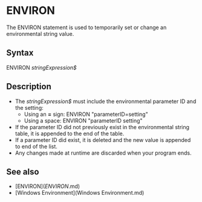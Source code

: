 # ENVIRON

The ENVIRON statement is used to temporarily set or change an environmental string value.

  

## Syntax

ENVIRON *stringExpression$*
  

## Description

* The *stringExpression$* must include the environmental parameter ID and the setting:
	+ Using an **=** sign: ENVIRON "parameterID=setting"
	+ Using a space: ENVIRON "parameterID setting"
* If the parameter ID did not previously exist in the environmental string table, it is appended to the end of the table.
* If a parameter ID did exist, it is deleted and the new value is appended to end of the list.
* Any changes made at runtime are discarded when your program ends.

  

## See also

* [ENVIRON$](ENVIRON$.md)
* [Windows Environment](Windows Environment.md)

  
